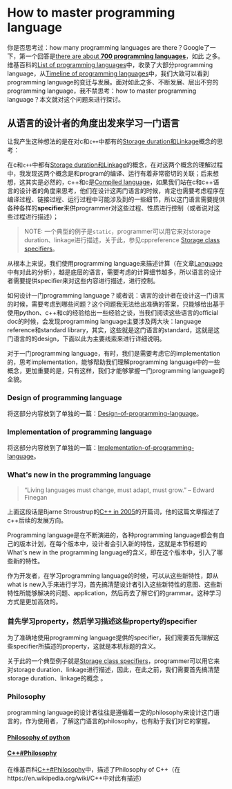 # How to master programming language

你是否思考过：how many programming languages are there？Google了一下，第一个回答是[there are about **700 programming languages**](https://careerkarma.com/blog/how-many-coding-languages-are-there/)，如此 之多。维基百科的[List of programming languages](https://en.wikipedia.org/wiki/List_of_programming_languages)中，收录了大部分programming language，从[Timeline of programming languages](https://en.wikipedia.org/wiki/Timeline_of_programming_languages)中，我们大致可以看到 programming language的变迁与发展。面对如此之多、不断发展、层出不穷的programming language，我不禁思考：how to master programming language？本文就对这个问题来进行探讨。



## 从语言的设计者的角度出发来学习一门语言

让我产生这种想法的是在对c和`c++`中都有的[Storage duration和Linkage](https://en.cppreference.com/w/c/language/storage_duration)概念的思考：

在c和`c++`中都有[Storage duration和Linkage](https://en.cppreference.com/w/c/language/storage_duration)的概念，在对这两个概念的理解过程中，我发现这两个概念是和program的编译、运行有着非常密切的关联；后来想想，这其实是必然的，c++和c是[Compiled language](https://en.wikipedia.org/wiki/Compiled_language)，如果我们站在c和c++语言的设计者的角度来思考，他们在设计这两门语言的时候，肯定也需要考虑程序在编译过程、链接过程、运行过程中可能涉及到的一些细节，所以这门语言需要提供各种各样的**specifier**来供programmer对这些过程、性质进行控制（或者说对这些过程进行描述）；

> NOTE: 一个典型的例子是`static`，programmer可以用它来对storage duration、linkage进行描述，关于此，参见cppreference [Storage class specifiers](https://en.cppreference.com/w/cpp/language/storage_duration)。

从根本上来说，我们使用programming language来描述计算（在文章[Language](https://dengking.github.io/Post/Language/Language/)中有对此的分析），越是底层的语言，需要考虑的计算细节越多，所以语言的设计者需要提供specifier来对这些内容进行描述，进行控制。

如何设计一门programming language？或者说：语言的设计者在设计这一门语言的时候，需要考虑到哪些问题？这个问题我无法给出准确的答案，只能够给出基于使用python、c++和c的经验给出一些经验之谈，当我们阅读这些语言的official doc的时候，会发现programming language主要涉及两大块：language reference和standard library，其实，这些就是这门语言的standard，这就是这门语言的的design，下面以此为主要线索来进行详细说明。

对于一门programming language，有时，我们是需要考虑它的implementation的，思考implementation，能够帮助我们理解programming language中的一些概念，更加重要的是，只有这样，我们才能够掌握一门programming language的全貌。

### Design of programming language

将这部分内容放到了单独的一篇：[Design-of-programming-language](./Design-of-programming-language.md)。

### Implementation of programming language

将这部分内容放到了单独的一篇：[Implementation-of-programming-language](./Implementation-of-programming-language.md)。



### What's new in the programming language

> “Living languages must change,
> must adapt,
> must grow.”
> – Edward Finegan

上面这段话是Bjarne Stroustrup的[C++ in 2005](http://www.stroustrup.com/DnE2005.pdf)的开篇词，他的这篇文章描述了c++后续的发展方向。

Programming language是在不断演进的，各种programming language都会有自己的版本计划，在每个版本中，设计者会引入新的特性，这就是本节标题的What's new in the programming language的含义，即在这个版本中，引入了哪些新的特性。

作为开发者，在学习programming language的时候，可以从这些新特性，即从what is new入手来进行学习，首先搞清楚设计者引入这些新特性的意图、这些新特性所能够解决的问题、application，然后再去了解它们的grammar。这种学习方式是更加高效的。

### 首先学习property，然后学习描述这些property的specifier

为了准确地使用programming language提供的specifier，我们需要首先理解这些specifier所描述的property，这就是本机标题的含义。

关于此的一个典型例子就是[Storage class specifiers](https://en.cppreference.com/w/cpp/language/storage_duration)，programmer可以用它来对storage duration、linkage进行描述，因此，在此之前，我们需要首先搞清楚storage duration、linkage的概念 。

### Philosophy

programming language的设计者往往是遵循着一定的philosophy来设计这门语言的，作为使用者，了解这门语言的philosophy，也有助于我们对它的掌握。



#### [Philosophy of python](https://www.python.org/dev/peps/pep-0020/)

#### [C++#Philosophy](https://en.wikipedia.org/wiki/C%2B%2B#Philosophy)

在维基百科[C++#Philosophy](https://en.wikipedia.org/wiki/C%2B%2B#Philosophy)中，描述了Philosophy of C++（在https://en.wikipedia.org/wiki/C++中对此有描述）




